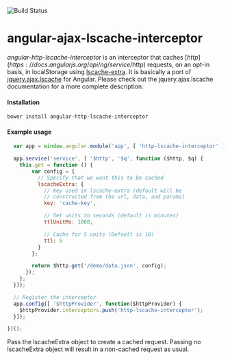 ![Build Status](https://travis-ci.org/brophdawg11/angular-http-lscache-interceptor.svg?branch=master)

# angular-ajax-lscache-interceptor

*angular-http-lscache-interceptor* is an interceptor that caches [$http](https://docs.angularjs.org/api/ng/service/$http) requests, on an opt-in basis, in localStorage using [lscache-extra](https://github.com/brophdawg11/lscache-extra).  It is basically a port of [jquery.ajax.lscache](https://github.com/brophdawg11/jquery.ajax.lscache) for Angular.  Please check out the jquery.ajax.lscache documentation for a more complete description.

#### Installation

`bower install angular-http-lscache-interceptor`

#### Example usage

```javascript
  var app = window.angular.module('app', [ 'http-lscache-interceptor' ]);

  app.service('service', [ '$http', '$q', function ($http, $q) {
    this.get = function () {
        var config = {
          // Specify that we want this to be cached
          lscacheExtra: {
            // Key used in lscache-extra (default will be
            // constructed from the url, data, and params)
            key: 'cache-key',

            // Set units to seconds (default is minutes)
            ttlUnitMs: 1000,

            // Cache for 5 units (Default is 10)
            ttl: 5
          }
        };

        return $http.get('/demo/data.json', config);
      });
    };
  }]);

  // Register the interceptor
  app.config([ '$httpProvider', function($httpProvider) {
    $httpProvider.interceptors.push('http-lscache-interceptor');
  }]);

})();

```

Pass the lscacheExtra object to create a cached request. Passing no lscacheExtra object will result in a non-cached request as usual.
